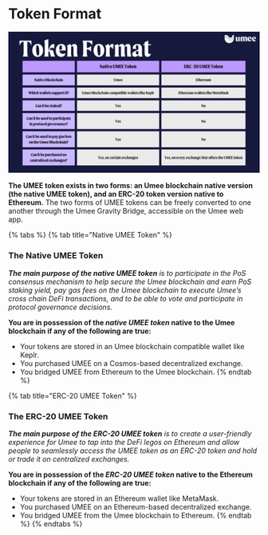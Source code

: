 # Token Format

![](<../../.gitbook/assets/Token Format.png>)

**The UMEE token exists in two forms: an Umee blockchain native version (the native UMEE token), and an ERC-20 token version native to Ethereum.** The two forms of UMEE tokens can be freely converted to one another through the Umee Gravity Bridge, accessible on the Umee web app.

{% tabs %}
{% tab title="Native UMEE Token" %}
### The Native UMEE Token

_**The main purpose of the native UMEE token** is to participate in the PoS consensus mechanism to help secure the Umee blockchain and earn PoS staking yield, pay gas fees on the Umee blockchain to execute Umee’s cross chain DeFi transactions, and to be able to vote and participate in protocol governance decisions._



**You are in possession of the **_**native UMEE token**_** native to the Umee blockchain if any of the following are true:**

* Your tokens are stored in an Umee blockchain compatible wallet like Keplr.
* You purchased UMEE on a Cosmos-based decentralized exchange.
* You bridged UMEE from Ethereum to the Umee blockchain.
{% endtab %}

{% tab title="ERC-20 UMEE Token" %}
### The ERC-20 UMEE Token

_**The main purpose of the ERC-20 UMEE token** is to create a user-friendly experience for Umee to tap into the DeFi legos on Ethereum and allow  people to seamlessly access the UMEE token as an ERC-20 token and hold or trade it on centralized exchanges._



**You are in possession of the **_**ERC-20 UMEE token**_** native to the Ethereum blockchain if any of the following are true:**

* Your tokens are stored in an Ethereum wallet like MetaMask.
* You purchased UMEE on an Ethereum-based decentralized exchange.
* You bridged UMEE from the Umee blockchain to Ethereum.
{% endtab %}
{% endtabs %}
